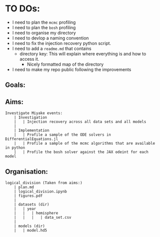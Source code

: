# TO DOs:
 - I need to plan the `mcmc` profiling
 - I need to plan the `bosh` profiling 
 - I need to organise my directory
 - I need to devlop a naming convention 
 - I need to fix the injection recovery python script.
 - I need to add a `readme.md` that contains
     - directory key: This will explain where everything is and how to access it. 
         - Nicely formatted map of the directory 
 - I need to make my repo public following the improvements

## Goals: 


## Aims:
```
Investigate Miyake events:
    | Investigation
    |   | Injection recovery across all data sets and all models
    |   
    | Implementation  
    |   | Profile a sample of the ODE solvers in DifferentialEquations.jl
    |   | Profile a sample of the mcmc algorithms that are available in python
    |   | Profile the bosh solver against the JAX odeint for each model              
```

## Organisation:
```
logical_division (Taken from aims:)
    | plan.md
    | logical_division.ipynb
    | figures.pdf
    |
    | datasets (dir)
    |   | year
    |   |   | hemisphere
    |   |   |   | data_set.csv
    |
    | models (dir)
    |   | model.hd5
```


